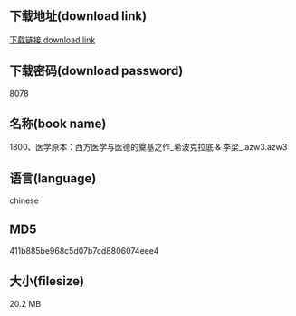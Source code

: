 ## 下载地址(download link)
[下载链接 download link](https://voluble-croquembouche-d321dc.netlify.app/?s=1800%E3%80%81%E5%8C%BB%E5%AD%A6%E5%8E%9F%E6%9C%AC%EF%BC%9A%E8%A5%BF%E6%96%B9%E5%8C%BB%E5%AD%A6%E4%B8%8E%E5%8C%BB%E5%BE%B7%E7%9A%84%E5%A5%A0%E5%9F%BA%E4%B9%8B%E4%BD%9C_%E5%B8%8C%E6%B3%A2%E5%85%8B%E6%8B%89%E5%BA%95+%26+%E6%9D%8E%E6%A2%81_.azw3)

## 下载密码(download password)
8078

## 名称(book name)
1800、医学原本：西方医学与医德的奠基之作_希波克拉底 & 李梁_.azw3.azw3

## 语言(language)
chinese

## MD5
411b885be968c5d07b7cd8806074eee4

## 大小(filesize)
20.2 MB
